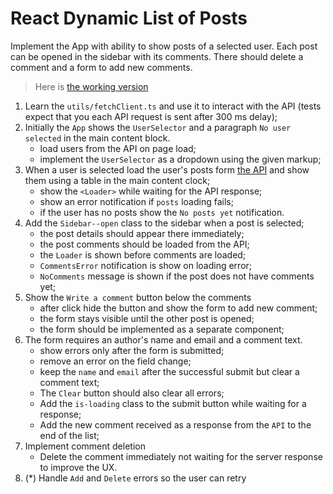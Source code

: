 # React Dynamic List of Posts

Implement the App with ability to show posts of a selected user. Each post can
be opened in the sidebar with its comments. There should delete a comment and a
form to add new comments.

> Here is [the working version](https://mate-academy.github.io/react_dynamic-list-of-posts/)

1. Learn the `utils/fetchClient.ts` and use it to interact with the API (tests expect that you each API request is sent after 300 ms delay);
2. Initially the `App` shows the `UserSelector` and a paragraph `No user selected` in the main content block.
    - load users from the API on page load;
    - implement the `UserSelector` as a dropdown using the given markup;
3. When a user is selected load the user's posts form [the API](https://mate-academy.github.io/fe-students-api/) and show them using a table in the main content clock;
    - show the `<Loader>` while waiting for the API response;
    - show an error notification if `posts` loading fails;
    - if the user has no posts show the `No posts yet` notification.
4. Add the `Sidebar--open` class to the sidebar when a post is selected;
    - the post details should appear there immediately;
    - the post comments should be loaded from the API;
    - the `Loader` is shown before comments are loaded;
    - `CommentsError` notification is show on loading error;
    - `NoComments` message is shown if the post does not have comments yet;
5. Show the `Write a comment` button below the comments
    - after click hide the button and show the form to add new comment;
    - the form stays visible until the other post is opened;
    - the form should be implemented as a separate component;
6. The form requires an author's name and email and a comment text.
    - show errors only after the form is submitted;
    - remove an error on the field change;
    - keep the `name` and `email` after the successful submit but clear a comment text;
    - The `Clear` button should also clear all errors;
    - Add the `is-loading` class to the submit button while waiting for a response;
    - Add the new comment received as a response from the `API` to the end of the list;
7. Implement comment deletion
    - Delete the comment immediately not waiting for the server response to improve the UX.
8. (*) Handle `Add` and `Delete` errors so the user can retry
